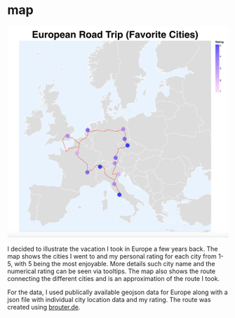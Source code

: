 # map

![MyMap](./mymap.png)

I decided to illustrate the vacation I took in Europe a few years back.
The map shows the cities I went to and my personal rating for each city from 1-5, with 5 being the most enjoyable. More details such city name and the numerical rating can be seen via tooltips. The map also shows the route connecting the different cities and is an approximation of the route I took.

For the data, I used publically available geojson data for Europe along with a json file with individual city location data and my rating. The route was created using [brouter.de](brouter.de).
